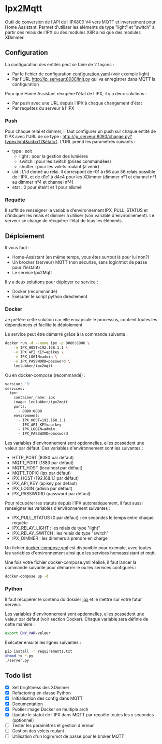 # Ipx2Mqtt

Outil de conversion de l'API de l'IPX800 V4 vers MQTT et inversement pour Home Assistant. Permet d'utiliser les éléments de type "light" et "switch" à partir des relais de l'IPX ou des modules X8R ainsi que des modules XDimmer.

## Configuration

La configuration des entités peut se faire de 2 façons :

- Par le fichier de configuration [configuration.yaml](configuration.yaml) (voir exemple light)
- Par l'URL <http://ip_serveur:8080/init.py> qui va enregistrer dans MQTT la configuration

Pour que Home Assistant récupère l'état de l'IPX, il y a deux solutions :

- Par push avec une URL depuis l'IPX à chaque changement d'état
- Par requêtes du serveur à l'IPX

### Push

Pour chaque relai et dimmer, il faut configurer un push sur chaque entité de l'IPX avec l'URL de ce type : <http://ip_serveur:8080/change.py?type=light&uid=r17&etat=1>. L'URL prend les paramètres suivants :

- type : soit
  - light : pour la gestion des lumières
  - switch : pour les switch (prises commandées)
  - shutter : pour les volets roulant (à venir)
- uid : L'id donné au relai. Il correspont de r01 à r56 aux 56 relais possible de l'IPX, et de d1c1 à d4c4 pour les XDimmer (dimmer n°1 et channel n°1 au dimmer n°4 et channel n°4)
- etat : 0 pour éteint et 1 pour allumé

### Requête

Il suffit de renseigner la variable d'environnement IPX_PULL_STATUS et d'indiquer les relais et dimmer à utiliser (voir variable d'environnement). Le serveur se charge de récupérer l'état de tous les éléments.

## Déploiement

Il vous faut :

- Home-Assistant (en même temps, vous êtes surtout là pour lui non?)
- Un brocker (serveur) MQTT (non sécurisé, sans login/mot de passe pour l'instant)
- Le service Ipx2Mqtt

Il y a deux solutions pour déployer ce service :

- Docker (recommandé)
- Exécuter le script python directement

### Docker

Je préfère cette solution car elle encapsule le processus, contient toutes les dépendances  et facilite le déploiement.

Le service peut être démarré grâce à la commande suivante :

``` sh
docker run -d --name ipx -p 8080:8080 \
    -e IPX_HOST=192.168.1.1 \
    -e IPX_API_KEY=apikey \
    -e IPX_LOGIN=admin \
    -e IPX_PASSWORD=password \
    leclubber/ipx2mqtt
```

Ou en docker-compose (recommandé) :

``` sh
version: '3'
services:
  ipx:
    container_name: ipx
    image: leclubber/ipx2mqtt
    ports:
      - 8080:8080
    environment:
      - IPX_HOST=192.168.1.1
      - IPX_API_KEY=apikey
      - IPX_LOGIN=admin
      - IPX_PASSWORD=password
```

Les variables d'environnement sont optionnelles, elles possèdent une valeur par défaut. Ces variables d'environnement sont les suivantes :

- HTTP_PORT (8080 par défaut)
- MQTT_PORT (1883 par défaut)
- MQTT_HOST (localhost par défaut)
- MQTT_TOPIC (ipx par défaut)
- IPX_HOST (192.168.1.1 par défaut)
- IPX_API_KEY (apikey par défaut)
- IPX_LOGIN (admin par défaut)
- IPX_PASSWORD (password par défaut)

Pour récupérer les statuts depuis l'IPX automatiquement, il faut aussi renseigner les variables d'environnement suivantes :

- IPX_PULL_STATUS (0 par défaut) : en secondes le temps entre chaque requête
- IPX_RELAY_LIGHT : les relais de type "light"
- IPX_RELAY_SWITCH : les relais de type "switch"
- IPX_DIMMER : les dimmers à prendre en charge

Un fichier [docker-compose.yml](docker-compose.yml) est disponible pour exemple, avec toutes les variables d'environnement ainsi que les services homeassistant et mqtt.

Une fois votre fichier docker-compose.yml réalisé, il faut lancer la commande suivante pour démarrer le ou les services configurés :

``` sh
docker-compose up -d
```

### Python

Il faut récupérer le contenu du dossier [ipx](ipx) et le mettre sur votre futur serveur.

Les variables d'environnement sont optionnelles, elles possèdent une valeur par défaut (voir section Docker).
Chaque variable sera définie de cette manière :

``` sh
export ENV_VAR=valeur
```

Exécuter ensuite les lignes suivantes :

``` sh
pip install -r requirements.txt
chmod +x *.py
./server.py
```

## Todo list

- [x] Set brightness des XDimmer
- [x] Refactoring en classe Python
- [x] Initialisation des config dans MQTT
- [x] Documentation
- [x] Publier image Docker en multiple arch
- [x] Update le statut de l'IPX dans MQTT par requête toutes les x secondes (optionnel)
- [ ] Tester les paramètres et gestion d'erreur
- [ ] Gestion des volets roulant
- [ ] Utilisation d'un login/mot de passe pour le broker MQTT
